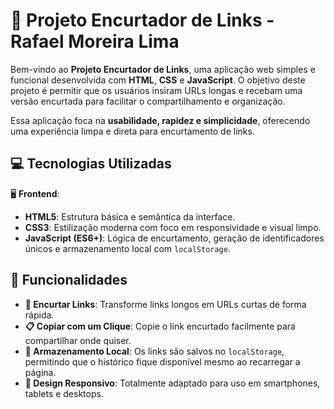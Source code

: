 # 🔗 Projeto Encurtador de Links - Rafael Moreira Lima

Bem-vindo ao **Projeto Encurtador de Links**, uma aplicação web simples e funcional desenvolvida com **HTML**, **CSS** e **JavaScript**. O objetivo deste projeto é permitir que os usuários insiram URLs longas e recebam uma versão encurtada para facilitar o compartilhamento e organização.

Essa aplicação foca na **usabilidade, rapidez e simplicidade**, oferecendo uma experiência limpa e direta para encurtamento de links.

## 💻 Tecnologias Utilizadas

🖥️ **Frontend**:

- **HTML5**: Estrutura básica e semântica da interface.
- **CSS3**: Estilização moderna com foco em responsividade e visual limpo.
- **JavaScript (ES6+)**: Lógica de encurtamento, geração de identificadores únicos e armazenamento local com `localStorage`.

## 🌟 Funcionalidades

- **🔗 Encurtar Links**: Transforme links longos em URLs curtas de forma rápida.
- **📋 Copiar com um Clique**: Copie o link encurtado facilmente para compartilhar onde quiser.
- **💾 Armazenamento Local**: Os links são salvos no `localStorage`, permitindo que o histórico fique disponível mesmo ao recarregar a página.
- **📱 Design Responsivo**: Totalmente adaptado para uso em smartphones, tablets e desktops.

